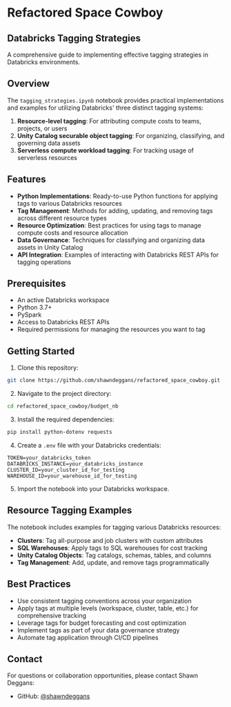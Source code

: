# Refactored Space Cowboy

## Databricks Tagging Strategies

A comprehensive guide to implementing effective tagging strategies in Databricks environments.

## Overview

The `tagging_strategies.ipynb` notebook provides practical implementations and examples for utilizing Databricks' three distinct tagging systems:

1. **Resource-level tagging**: For attributing compute costs to teams, projects, or users
2. **Unity Catalog securable object tagging**: For organizing, classifying, and governing data assets
3. **Serverless compute workload tagging**: For tracking usage of serverless resources

## Features

- **Python Implementations**: Ready-to-use Python functions for applying tags to various Databricks resources
- **Tag Management**: Methods for adding, updating, and removing tags across different resource types
- **Resource Optimization**: Best practices for using tags to manage compute costs and resource allocation
- **Data Governance**: Techniques for classifying and organizing data assets in Unity Catalog
- **API Integration**: Examples of interacting with Databricks REST APIs for tagging operations

## Prerequisites

- An active Databricks workspace
- Python 3.7+
- PySpark
- Access to Databricks REST APIs
- Required permissions for managing the resources you want to tag

## Getting Started

1. Clone this repository:
```bash
git clone https://github.com/shawndeggans/refactored_space_cowboy.git
```

2. Navigate to the project directory:
```bash
cd refactored_space_cowboy/budget_nb
```

3. Install the required dependencies:
```bash
pip install python-dotenv requests
```

4. Create a `.env` file with your Databricks credentials:
```
TOKEN=your_databricks_token
DATABRICKS_INSTANCE=your_databricks_instance
CLUSTER_ID=your_cluster_id_for_testing
WAREHOUSE_ID=your_warehouse_id_for_testing
```

5. Import the notebook into your Databricks workspace.

## Resource Tagging Examples

The notebook includes examples for tagging various Databricks resources:

- **Clusters**: Tag all-purpose and job clusters with custom attributes
- **SQL Warehouses**: Apply tags to SQL warehouses for cost tracking
- **Unity Catalog Objects**: Tag catalogs, schemas, tables, and columns
- **Tag Management**: Add, update, and remove tags programmatically

## Best Practices

- Use consistent tagging conventions across your organization
- Apply tags at multiple levels (workspace, cluster, table, etc.) for comprehensive tracking
- Leverage tags for budget forecasting and cost optimization
- Implement tags as part of your data governance strategy
- Automate tag application through CI/CD pipelines

## Contact

For questions or collaboration opportunities, please contact Shawn Deggans:

- GitHub: [@shawndeggans](https://github.com/shawndeggans)